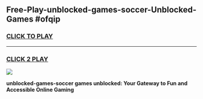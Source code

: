 
## Free-Play-unblocked-games-soccer-Unblocked-Games #ofqip
<h3>
<a href="https://news.freeplayer.one?title=unblocked-games-soccer&ref=8M">CLICK TO PLAY</a></h3>
<hr>

<h3>
<a href="https://news.freeplayer.one?title=unblocked-games-soccer&ref=8M">CLICK 2 PLAY</a>
  
</h3>

<a href="https://news.freeplayer.one?title=unblocked-games-soccer&ref=8M"><img src="https://clearcache.store/games.png"></a>


**unblocked-games-soccer games unblocked: Your Gateway to Fun and Accessible Online Gaming**
